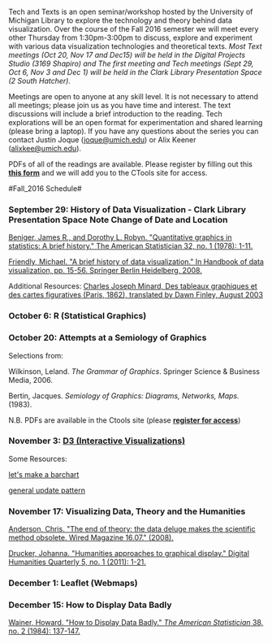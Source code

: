 Tech and Texts is an open seminar/workshop hosted by the University of Michigan Library to explore the technology and theory behind data visualization. Over the course of the Fall 2016 semester we will meet every other Thursday from 1:30pm-3:00pm to discuss, explore and experiment with various data visualization technologies and theoretical texts. _Most Text meetings (Oct 20, Nov 17 and Dec15) will be held in the Digital Projects Studio (3169 Shapiro) and The first meeting and Tech meetings (Sept 29, Oct 6, Nov 3 and Dec 1) will be held in the Clark Library Presentation Space (2 South Hatcher)._

Meetings are open to anyone at any skill level. It is not necessary to attend all meetings; please join us as you have time and interest. The text discussions will include a brief introduction to the reading. Tech explorations will be an open format for experimentation and shared learning (please bring a laptop). If you have any questions about the series you can contact Justin Joque (joque@umich.edu) or Alix Keener (alixkee@umich.edu).

PDFs of all of the readings are available. Please register by filling out this **[this form](https://docs.google.com/a/umich.edu/forms/d/e/1FAIpQLSdPshfPBCARrd1vWjPisaXS0agQNKPPQyOuYot2vLprOuO1wA/viewform)** and we will add you to the CTools site for access.

#Fall_2016 Schedule#
### September 29: History of Data Visualization - Clark Library Presentation Space **Note Change of Date and Location**
[Beniger, James R., and Dorothy L. Robyn. "Quantitative graphics in statistics: A brief history." The American Statistician 32, no. 1 (1978): 1-11.](https://www.jstor.org/stable/2683467)

[Friendly, Michael. "A brief history of data visualization." In Handbook of data visualization, pp. 15-56. Springer Berlin Heidelberg, 2008.](http://www.datavis.ca/papers/hbook.pdf)

Additional Resources:
[Charles Joseph Minard, Des tableaux graphiques et des cartes figuratives (Paris, 1862), translated by Dawn Finley, August 2003](https://www.edwardtufte.com/tufte/minard-maps)
### October 6: R (Statistical Graphics)
### October 20: Attempts at a Semiology of Graphics
Selections from:

Wilkinson, Leland. _The Grammar of Graphics_. Springer Science & Business Media, 2006.

Bertin, Jacques. _Semiology of Graphics: Diagrams, Networks, Maps._ (1983).

N.B. PDFs are available in the Ctools site (please **[register for access](https://docs.google.com/a/umich.edu/forms/d/e/1FAIpQLSdPshfPBCARrd1vWjPisaXS0agQNKPPQyOuYot2vLprOuO1wA/viewform)**)

### November 3: [D3 (Interactive Visualizations)](https://d3js.org/)
Some Resources:

[let's make a barchart](https://bost.ocks.org/mike/bar/)

[general update pattern](https://bl.ocks.org/mbostock/3808218)

### November 17: Visualizing Data, Theory and the Humanities
[Anderson, Chris. "The end of theory: the data deluge makes the scientific method obsolete. Wired Magazine 16.07." (2008).](http://www.wired.com/2008/06/pb-theory/)

[Drucker, Johanna. "Humanities approaches to graphical display." Digital Humanities Quarterly 5, no. 1 (2011): 1-21.](http://www.digitalhumanities.org/dhq/vol/5/1/000091/000091.html)
### December 1: Leaflet (Webmaps)
### December 15: How to Display Data Badly
[Wainer, Howard. "How to Display Data Badly." _The American Statistician_ 38, no. 2 (1984): 137-147.](http://amstat.tandfonline.com/doi/abs/10.1080/00031305.1984.10483186)
